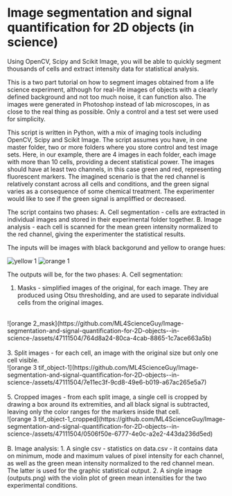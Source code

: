 # Image segmentation and signal quantification for 2D objects (in science)
 Using OpenCV, Scipy and Scikit Image, you will be able to quickly segment thousands of cells and extract intensity data for statistical analysis.
 
 
This is a two part tutorial on how to segment images obtained from a life science experiment, although for real-life images of objects with a clearly defined background and not too much noise, it can function also. The images were generated in Photoshop instead of lab microscopes, in as close to the real thing as possible. Only a control and a test set were used for simplicity.

This script is written in Python, with a mix of imaging tools including OpenCV, Scipy and Scikit Image. The script assumes you have, in one master folder, two or more folders where you store control and test image sets. Here, in our example, there are 4 images in each folder, each image with more than 10 cells, providing a decent statistical power. The images should have at least two channels, in this case green and red, representing fluorescent markers. The imagined scenario is that the red channel is relatively constant across all cells and conditions, and the green signal varies as a consequence of some chemical treatment. The experimenter would like to see if the green signal is ampliffied or decreased.

The script contains two phases:
A. Cell segmentation - cells are extracted in individual images and stored in their experimental folder together.
B. Image analysis - each cell is scanned for the mean green intensity normalized to the red channel, giving the experimenter the statistical results.

The inputs will be images with black backgorund and yellow to orange hues:

![yellow 1](https://github.com/ML4ScienceGuy/Image-segmentation-and-signal-quantification-for-2D-objects--in-science-/assets/47111504/4a42ac81-d4a7-4e0c-b303-053fcb532194)
![orange 1](https://github.com/ML4ScienceGuy/Image-segmentation-and-signal-quantification-for-2D-objects--in-science-/assets/47111504/43f5a73e-2cb6-43a5-915f-1e24ad1a16cf)


The outputs will be, for the two phases:
A. Cell segmentation:
1. Masks - simplified images of the original, for each image. They are produced using Otsu thresholding, and are used to separate individual cells from the original images.
<br >
![orange 2_mask](https://github.com/ML4ScienceGuy/Image-segmentation-and-signal-quantification-for-2D-objects--in-science-/assets/47111504/764d8a24-80ca-4cab-8865-1c7ace663a5b)
<br >
<br >
3. Split images - for each cell, an image with the original size but only one cell visible.
<br >
![orange 3 tif_object-1](https://github.com/ML4ScienceGuy/Image-segmentation-and-signal-quantification-for-2D-objects--in-science-/assets/47111504/7e11ec3f-9cd8-49e6-b019-a67ac265e5a7)
<br >
<br >
5. Cropped images - from each split image, a single cell is cropped by drawing a box around its extremities, and all black signal is subtracted, leaving only the color ranges for the markers inside that cell.
<br >
![orange 3 tif_object-1_cropped](https://github.com/ML4ScienceGuy/Image-segmentation-and-signal-quantification-for-2D-objects--in-science-/assets/47111504/0506f50e-6777-4e0c-a2e2-443da236d5ed)
<br >
<br >
B. Image analysis:
1. A single csv - statistics on data.csv - it contains data on minimum, mode and maximum values of pixel intensity for each channel, as well as the green mean intensity normalized to the red channel mean. The latter is used for the graphic statistical output.
2. A single image (outputs.png) with the violin plot of green mean intensities for the two experimental conditions. 


